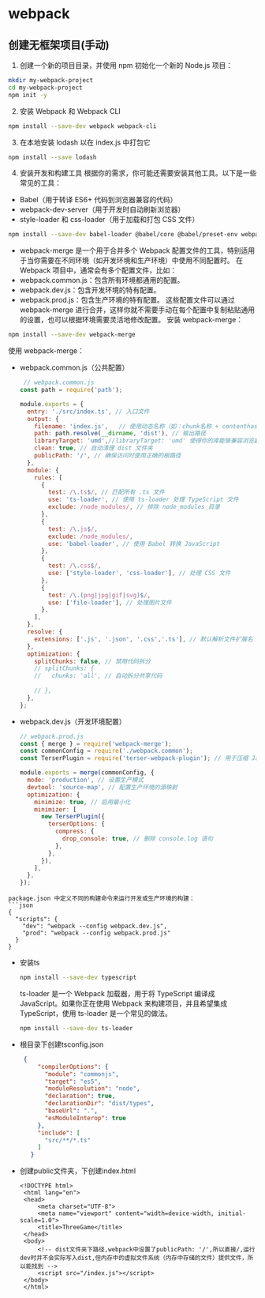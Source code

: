 # webpack

## 创建无框架项目(手动)

1. 创建一个新的项目目录，并使用 npm 初始化一个新的 Node.js 项目：
   
```bash
mkdir my-webpack-project
cd my-webpack-project
npm init -y
```

2. 安装 Webpack 和 Webpack CLI

```bash
npm install --save-dev webpack webpack-cli
```

3. 在本地安装 lodash 以在 index.js 中打包它

```bash
npm install --save lodash
```

4. 安装开发和构建工具
根据你的需求，你可能还需要安装其他工具。以下是一些常见的工具：
- Babel（用于转译 ES6+ 代码到浏览器兼容的代码）
- webpack-dev-server（用于开发时自动刷新浏览器）
- style-loader 和 css-loader（用于加载和打包 CSS 文件）

```bash
npm install --save-dev babel-loader @babel/core @babel/preset-env webpack-dev-server style-loader css-loader
```

- webpack-merge 是一个用于合并多个 Webpack 配置文件的工具，特别适用于当你需要在不同环境（如开发环境和生产环境）中使用不同配置时。
在 Webpack 项目中，通常会有多个配置文件，比如：
 - webpack.common.js：包含所有环境都通用的配置。
 - webpack.dev.js：包含开发环境的特有配置。
 - webpack.prod.js：包含生产环境的特有配置。
这些配置文件可以通过 webpack-merge 进行合并，这样你就不需要手动在每个配置中复制粘贴通用的设置，也可以根据环境需要灵活地修改配置。
安装 webpack-merge：

```bash
npm install --save-dev webpack-merge
```

使用 webpack-merge：
 - webpack.common.js（公共配置）
   ```js
    // webpack.common.js
   const path = require('path');
   
   module.exports = {
     entry: './src/index.ts', // 入口文件
     output: {
       filename: 'index.js',   // 使用动态名称（如：chunk名称 + contenthash）
       path: path.resolve(__dirname, 'dist'), // 输出路径
       libraryTarget: 'umd',//libraryTarget: 'umd' 使得你的库能够兼容浏览器、Node.js 和 AMD 等多种模块加载系统
       clean: true, // 自动清理 dist 文件夹
       publicPath: '/', // 确保访问时使用正确的根路径
     },
     module: {
       rules: [
         {
           test: /\.ts$/, // 匹配所有 .ts 文件
           use: 'ts-loader', // 使用 ts-loader 处理 TypeScript 文件
           exclude: /node_modules/, // 排除 node_modules 目录
         },
         {
           test: /\.js$/,
           exclude: /node_modules/,
           use: 'babel-loader', // 使用 Babel 转换 JavaScript
         },
         {
           test: /\.css$/,
           use: ['style-loader', 'css-loader'], // 处理 CSS 文件
         },
         {
           test: /\.(png|jpg|gif|svg)$/,
           use: ['file-loader'], // 处理图片文件
         },
       ],
     },
     resolve: {
       extensions: ['.js', '.json', '.css','.ts'], // 默认解析文件扩展名
     },
     optimization: {
       splitChunks: false, // 禁用代码拆分
       // splitChunks: {
       //   chunks: 'all', // 自动拆分共享代码
         
       // },
     },
   };
   ```
 - webpack.dev.js（开发环境配置）
   ```js
   // webpack.prod.js
   const { merge } = require('webpack-merge');
   const commonConfig = require('./webpack.common');
   const TerserPlugin = require('terser-webpack-plugin'); // 用于压缩 JavaScript
   
   module.exports = merge(commonConfig, {
     mode: 'production', // 设置生产模式
     devtool: 'source-map', // 配置生产环境的源映射
     optimization: {
       minimize: true, // 启用最小化
       minimizer: [
         new TerserPlugin({
           terserOptions: {
             compress: {
               drop_console: true, // 删除 console.log 语句
             },
           },
         }),
       ],
     },
   });
  ```
 package.json 中定义不同的构建命令来运行开发或生产环境的构建：
 ```json
  {
    "scripts": {
      "dev": "webpack --config webpack.dev.js",
      "prod": "webpack --config webpack.prod.js"
    }
  }
 ```
- 安装ts
  ```bash
  npm install --save-dev typescript
  ```
  ts-loader 是一个 Webpack 加载器，用于将 TypeScript 编译成 JavaScript。如果你正在使用 Webpack 来构建项目，并且希望集成 TypeScript，使用 ts-loader 是一个常见的做法。
  ```bash
  npm install --save-dev ts-loader
  ```
- 根目录下创建tsconfig.json
  ```json
   {
       "compilerOptions": {
         "module": "commonjs",
         "target": "es5",
         "moduleResolution": "node",
         "declaration": true,
         "declarationDir": "dist/types",
         "baseUrl": ".",
         "esModuleInterop": true
       },
       "include": [
         "src/**/*.ts"
       ]
     }
  ```
- 创建public文件夹，下创建index.html
  ```
  <!DOCTYPE html>
   <html lang="en">
   <head>
       <meta charset="UTF-8">
       <meta name="viewport" content="width=device-width, initial-scale=1.0">
       <title>ThreeGame</title>
   </head>
   <body>
       <!-- dist文件夹下路径,webpack中设置了publicPath: '/',所以直接/,运行dev时并不会实际写入dist,但内存中的虚拟文件系统（内存中存储的文件）提供文件，所以能找到 -->
       <script src="/index.js"></script>
   </body>
   </html>
  ```

